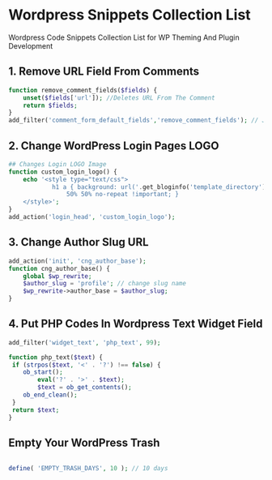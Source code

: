 # Wordpress Snippets Collection List
Wordpress Code Snippets Collection List for WP Theming And Plugin Development

## 1. Remove URL Field From Comments

```php
function remove_comment_fields($fields) {
    unset($fields['url']); //Deletes URL From The Comment
    return $fields;
}
add_filter('comment_form_default_fields','remove_comment_fields'); // Job done using filter function

```
## 2. Change WordPress Login Pages LOGO

```php
## Changes Login LOGO Image
function custom_login_logo() {
	echo '<style type="text/css"> 
			h1 a { background: url('.get_bloginfo('template_directory') . ' your logo image url here) 
				50% 50% no-repeat !important; }
	</style>';
}
add_action('login_head', 'custom_login_logo');

```
## 3. Change Author Slug URL

```php
add_action('init', 'cng_author_base');
function cng_author_base() {
    global $wp_rewrite;
    $author_slug = 'profile'; // change slug name
    $wp_rewrite->author_base = $author_slug;
}
```
## 4. Put PHP Codes In Wordpress Text Widget Field

```php
add_filter('widget_text', 'php_text', 99);

function php_text($text) {
 if (strpos($text, '<' . '?') !== false) {
  	ob_start();
 		eval('?' . '>' . $text);
	    $text = ob_get_contents();
	ob_end_clean();
 }
 return $text;
}

```
## Empty Your WordPress Trash

```php

define( 'EMPTY_TRASH_DAYS', 10 ); // 10 days

```
